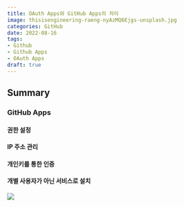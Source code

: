 ```yaml
---
title: OAuth Apps와 GitHub Apps의 차이
image: thisisengineering-raeng-nyAzMQ6Ejgs-unsplash.jpg
categories: GitHub
date: 2022-08-16
tags:
- Github
- Github Apps
- OAuth Apps
draft: true
---
```


## Summary
### GitHub Apps
#### 권한 설정
#### IP 주소 관리
#### 개인키를 통한 인증
#### 개별 사용자가 아닌 서비스로 설치
![](post/GitHub/OAuth%20Apps와%20GitHub%20Apps의%20차이/1.png)

